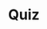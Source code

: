 ---
title: "Quiz"
pass_percentage: 70
type: "test"
questions:
  - id: "q1"
    text: "What is the default listening port for Dapr sidecars?"
    type: "single-answer"
    marks: 2
    options:
      - id: "a"
        text: "8080"
      - id: "b"
        text: "3500"
        is_correct: true
      - id: "c"
        text: "3000"
      - id: "d"
        text: "8000"
  - id: "q2"
    text: "Which Dapr APIs are used in this application architecture?"
    type: "multiple-answers"
    marks: 2
    options:
      - id: "a"
        text: "Service invocation API"
        is_correct: true
      - id: "b"
        text: "State management API"
        is_correct: true
      - id: "c"
        text: "Configuration API"
      - id: "d"
        text: "Pub/Sub API"
  - id: "q3"
    text: "Which API manages persistent data in Dapr applications?"
    type: "short-answer" 
    marks: 2
    correct_answer: "State" 
---